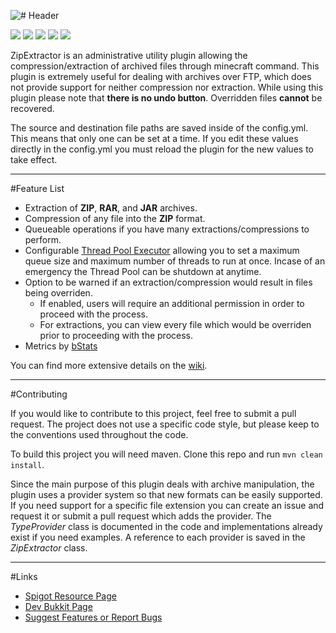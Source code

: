 ![# Header](http://i.imgur.com/NNwBkWb.png)

[![](http://ci.aventiumsoftworks.com/jenkins/job/ZipExtractor/badge/icon)](http://ci.aventiumsoftworks.com/jenkins/job/ZipExtractor/) [![](https://img.shields.io/badge/license-AGPL-blue.svg)](https://bitbucket.org/AventiumSoftworks/zip-extractor/src/3b445af5293f3638493cccf50c11f38f1eaf9902/src/com/dscalzi/zipextractor/resources/License.txt) ![](https://img.shields.io/badge/Spigot-1.8--1.12-orange.svg) ![](https://img.shields.io/badge/Java-8+-ec2025.svg) [![](https://discordapp.com/api/guilds/211524927831015424/widget.png)](https://discordapp.com/invite/Fcrh6PT)

ZipExtractor is an administrative utility plugin allowing the compression/extraction of archived files through minecraft command. This plugin is extremely useful for dealing with archives over FTP, which does not provide support for neither compression nor extraction. While using this plugin please note that **there is no undo button**. Overridden files **cannot** be recovered.

The source and destination file paths are saved inside of the config.yml. This means that only one can be set at a time. If you edit these values directly in the config.yml you must reload the plugin for the new values to take effect.

---

#Feature List

* Extraction of **ZIP**, **RAR**, and **JAR** archives.
* Compression of any file into the **ZIP** format.
* Queueable operations if you have many extractions/compressions to perform.
* Configurable [Thread Pool Executor][thread_pools] allowing you to set a maximum queue size and maximum number of threads to run at once. Incase of an emergency the Thread Pool can be shutdown at anytime.
* Option to be warned if an extraction/compression would result in files being overriden.
    * If enabled, users will require an additional permission in order to proceed with the process.
    * For extractions, you can view every file which would be overriden prior to proceeding with the process.
* Metrics by [bStats][bStats]

You can find more extensive details on the [wiki][wiki].

***

#Contributing

If you would like to contribute to this project, feel free to submit a pull request. The project does not use a specific code style, but please keep to the conventions used throughout the code.

To build this project you will need maven. Clone this repo and run `mvn clean install`.

Since the main purpose of this plugin deals with archive manipulation, the plugin uses a provider system so that new formats can be easily supported. If you need support for a specific file extension you can create an issue and request it or submit a pull request which adds the provider. The *TypeProvider* class is documented in the code and implementations already exist if you need examples. A reference to each provider is saved in the *ZipExtractor* class.

***

#Links
* [Spigot Resource Page][spigot]
* [Dev Bukkit Page][devbukkit]
* [Suggest Features or Report Bugs][issues]

[thread_pools]: http://tutorials.jenkov.com/java-util-concurrent/threadpoolexecutor.html "Thread Pool Information"
[bStats]: https://bstats.org/plugin/bukkit/ZipExtractor "bStats page"
[wiki]: https://bitbucket.org/AventiumSoftworks/zip-extractor/wiki/Home "Wiki page"
[spigot]: https://www.spigotmc.org/resources/zipextractor.43482/ "Spigot"
[devbukkit]: https://dev.bukkit.org/projects/zipextractor "DevBukkit"
[issues]: https://bitbucket.org/AventiumSoftworks/zip-extractor/issues?status=new&status=open "Issue Tracker"